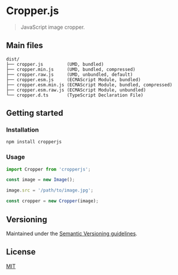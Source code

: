# Cropper.js

> JavaScript image cropper.

## Main files

```text
dist/
├── cropper.js         (UMD, bundled)
├── cropper.min.js     (UMD, bundled, compressed)
├── cropper.raw.js     (UMD, unbundled, default)
├── cropper.esm.js     (ECMAScript Module, bundled)
├── cropper.esm.min.js (ECMAScript Module, bundled, compressed)
├── cropper.esm.raw.js (ECMAScript Module, unbundled)
└── cropper.d.ts       (TypeScript Declaration File)
```

## Getting started

### Installation

```sh
npm install cropperjs
```

### Usage

```js
import Cropper from 'cropperjs';

const image = new Image();

image.src = '/path/to/image.jpg';

const cropper = new Cropper(image);
```

## Versioning

Maintained under the [Semantic Versioning guidelines](https://semver.org).

## License

[MIT](https://opensource.org/licenses/MIT)
